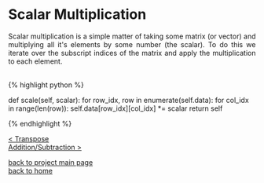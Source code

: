 # Scalar Multiplication
<div style="text-align: justify">
Scalar multiplication is a simple matter of taking some matrix (or vector) and
multiplying all it's elements by some number (the scalar). To do this we
iterate over the subscript indices of the matrix and apply the multiplication
to each element.
</div><br/>

{% highlight python %}

def scale(self, scalar):
    for row_idx, row in enumerate(self.data):
        for col_idx in range(len(row)):
            self.data[row_idx][col_idx] *= scalar
    return self

{% endhighlight %}


[< Transpose](./transpose.md)\
[Addition/Subtraction >](./addition_subtraction.md)

[back to project main page](./numpy_from_scratch.md)\
[back to home](../README.md)
